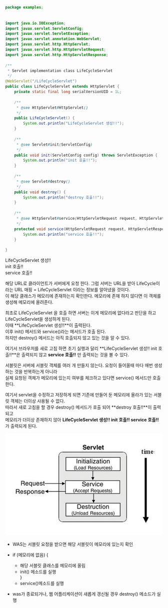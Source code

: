``` java 
package examples;


import java.io.IOException;
import javax.servlet.ServletConfig;
import javax.servlet.ServletException;
import javax.servlet.annotation.WebServlet;
import javax.servlet.http.HttpServlet;
import javax.servlet.http.HttpServletRequest;
import javax.servlet.http.HttpServletResponse;

/**
 * Servlet implementation class LifeCycleServlet
 */
@WebServlet("/LifeCycleServlet")
public class LifeCycleServlet extends HttpServlet {
	private static final long serialVersionUID = 1L;
       
    /**
     * @see HttpServlet#HttpServlet()
     */
    public LifeCycleServlet() {
        System.out.println("LifeCycleServlet 생성!!");
    }

	/**
	 * @see Servlet#init(ServletConfig)
	 */
	public void init(ServletConfig config) throws ServletException {
		System.out.println("init 호출!!");
	}

	/**
	 * @see Servlet#destroy()
	 */
	public void destroy() {
		System.out.println("destroy 호출!!");
	}

	/**
	 * @see HttpServlet#service(HttpServletRequest request, HttpServletResponse response)
	 */
	protected void service(HttpServletRequest request, HttpServletResponse response) throws ServletException, IOException {
		System.out.println("service 호출!!");
	}

}
```

LifeCycleServlet 생성!!  
init 호출!!  
service 호출!!  



해당 URL로 클라이언트가 서버에게 요청 한다. 그럼 서버는 URL을 받아 LifeCycle이라는 URL 매핑 = LifeCycleServlet 이라는 정보를 알아냈을 것이다.  
이 해당 클래스가 메모리에 존재하는지 확인한다. 메모리에 존재 하지 않다면 이 객체를 생성해 메모리에 올려준다.  

최초로 LifeCycleServlet 을 호출 하면 서버는 이게 메모리에 없다라고 판단을 하고 LifeCycleServlet을 생성하게 된다.   
이때 **LifeCycleServlet 생성!!**이 출력된다.  
이후 init() 메서드와 service()라는 메서드가 호출 된다.   
하지만 destroy() 메서드는 아직 호출되지 않고 있는 것을 알 수 있다.  

여기서 브라우저를 새로 고침 하면 초기 실행과 달리 **LifeCycleServlet 생성!! init 호출!!**은 출력되지 않고 **service 호출!!** 만 출력되는 것을 볼 수 있다.  


서블릿은 서버에 서블릿 객체를 여러 개 만들지 않는다. 요청이 들어올때 마다 매번 생성하는 것을 반복하는게 아니라  
실제 요청된 객체가 메모리에 있는지 여부를 체크하고 있다면 service() 메서드만 호출한다.  

여기서 servlet을 수정하고 저장하게 되면 기존에 만들어 둔 메모리에 올라가 있는 서블릿 객체는 더이상 사용될 수 없다.   
따라서 새로 고침을 할 경우 destroy() 메서드가 호출 되어 **destroy 호출!!**이 출력되고   
메모리가 더이상 존재하지 않아 **LifeCycleServlet 생성!! init 호출!! service 호출!!** 가 출력되게 된다.  

![ServletLifcycle](ServletLifcycle.png)

*	WAS는 서블릿 요청을 받으면 해당 서블릿이 메모리에 있는지 확인
*	if (메모리에 없음) {  
	- 해당 서블릿 클래스를 메모리에 올림    
	- init() 메소드를 실행    
}  
	- service()메소드를 실행  

*	was가 종료되거나, 웹 어플리케이션이 새롭게 갱신될 경우 destroy() 메소드가 실행